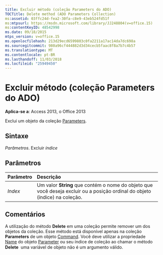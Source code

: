 ```yaml
---
title: Excluir método (coleção Parameters do ADO)
TOCTitle: Delete method (ADO Parameters Collection)
ms:assetid: 03ffc24d-fea2-30fa-c8e9-43eb524fd51f
ms:mtpsurl: https://msdn.microsoft.com/library/JJ248804(v=office.15)
ms:contentKeyID: 48542998
ms.date: 09/18/2015
mtps_version: v=office.15
ms.openlocfilehash: 213d29ecd6599803c0fa2211a17ac14da7dc698a
ms.sourcegitcommit: 980a96cf444882d3d34cecb5faac8f8a7b7c4b57
ms.translationtype: MT
ms.contentlocale: pt-BR
ms.lasthandoff: 11/03/2018
ms.locfileid: "25949450"
---
```

# <a name="delete-method-ado-parameters-collection"></a>Excluir método (coleção Parameters do ADO)

**Aplica-se a**: Access 2013, o Office 2013

Exclui um objeto da coleção [Parameters](parameters-collection-ado.md).

## <a name="syntax"></a>Sintaxe

*Parâmetros*. Excluir *índice*

## <a name="parameters"></a>Parâmetros

|Parâmetro|Descrição|
|:--------|:----------|
|*Index* |Um valor **String** que contém o nome do objeto que você deseja excluir ou a posição ordinal do objeto (índice) na coleção.|

## <a name="remarks"></a>Comentários

A utilização do método **Delete** em uma coleção permite remover um dos objetos da coleção. Esse método está disponível apenas na coleção **Parameters** de um objeto [Command](command-object-ado.md). Você deve utilizar a propriedade [Name](parameter-object-ado.md) do objeto [Parameter](name-property-ado.md) ou seu índice de coleção ao chamar o método **Delete**  uma variável de objeto não é um argumento válido.

